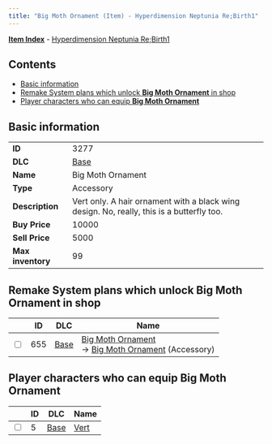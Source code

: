 ```yaml
---
title: "Big Moth Ornament (Item) - Hyperdimension Neptunia Re;Birth1"
---
```


[**Item Index**](/neptunia/rb1/item/index.html) - [Hyperdimension Neptunia Re;Birth1](/neptunia/rb1)

## Contents

- [Basic information](#basic-information)
- [Remake System plans which unlock **Big Moth Ornament** in shop](#remake-system-plans-which-unlock-big-moth-ornament-in-shop)
- [Player characters who can equip **Big Moth Ornament**](#player-characters-who-can-equip-big-moth-ornament)

## Basic information

|   |   |
| -- | -- |
| **ID** | 3277 |
| **DLC** | [Base](/neptunia/rb1/dlc/1-base.html) |
| **Name** | Big Moth Ornament |
| **Type** | Accessory |
| **Description** | Vert only. A hair ornament with a black wing design. No, really, this is a butterfly too. |
| **Buy Price** | 10000 |
| **Sell Price** | 5000 |
| **Max inventory** | 99 |


## Remake System plans which unlock **Big Moth Ornament** in shop

|    | ID | DLC | Name |
| -- | -- | --- | ---- |
| <input type="checkbox" id="rb1-remake-1-655" class="trackbox" /> | 655 | [Base](/neptunia/rb1/dlc/1-base.html) | [Big Moth Ornament](/neptunia/rb1/remake/1-655-big-moth-ornament.html)<br /> → [Big Moth Ornament](/neptunia/rb1/item/1-3277-big-moth-ornament.html) (Accessory) |


## Player characters who can equip **Big Moth Ornament**

|    | ID | DLC | Name |
| -- | -- | --- | ---- |
| <input type="checkbox" id="rb1-player-1-5" class="trackbox" /> | 5 | [Base](/neptunia/rb1/dlc/1-base.html) | [Vert](/neptunia/rb1/player/1-5-vert.html) |
